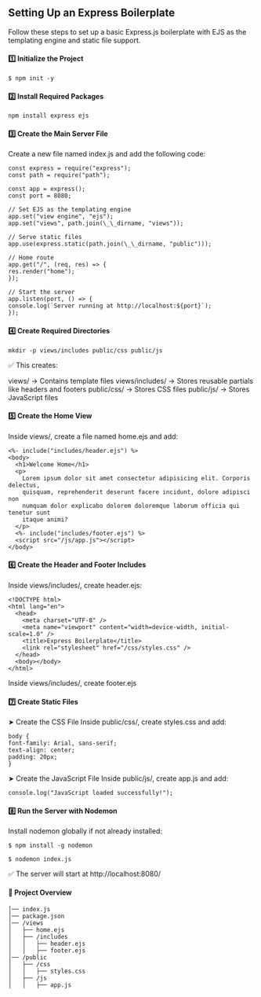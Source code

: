 ## Setting Up an Express Boilerplate

Follow these steps to set up a basic Express.js boilerplate with EJS as the templating engine and static file support.

#### 1️⃣ Initialize the Project

`$ npm init -y`

#### 2️⃣ Install Required Packages

`npm install express ejs`

#### 3️⃣ Create the Main Server File

Create a new file named index.js and add the following code:

```
const express = require("express");
const path = require("path");

const app = express();
const port = 8080;

// Set EJS as the templating engine
app.set("view engine", "ejs");
app.set("views", path.join(\_\_dirname, "views"));

// Serve static files
app.use(express.static(path.join(\_\_dirname, "public")));

// Home route
app.get("/", (req, res) => {
res.render("home");
});

// Start the server
app.listen(port, () => {
console.log(`Server running at http://localhost:${port}`);
});
```

#### 4️⃣ Create Required Directories

`mkdir -p views/includes public/css public/js`

✅ This creates:

views/ → Contains template files
views/includes/ → Stores reusable partials like headers and footers
public/css/ → Stores CSS files
public/js/ → Stores JavaScript files

#### 5️⃣ Create the Home View

Inside views/, create a file named home.ejs and add:

```
<%- include("includes/header.ejs") %>
<body>
  <h1>Welcome Home</h1>
  <p>
    Lorem ipsum dolor sit amet consectetur adipisicing elit. Corporis delectus,
    quisquam, reprehenderit deserunt facere incidunt, dolore adipisci non
    numquam dolor explicabo dolorem doloremque laborum officia qui tenetur sunt
    itaque animi?
  </p>
  <%- include("includes/footer.ejs") %>
  <script src="/js/app.js"></script>
</body>

```

#### 6️⃣ Create the Header and Footer Includes

Inside views/includes/, create header.ejs:

```
<!DOCTYPE html>
<html lang="en">
  <head>
    <meta charset="UTF-8" />
    <meta name="viewport" content="width=device-width, initial-scale=1.0" />
    <title>Express Boilerplate</title>
    <link rel="stylesheet" href="/css/styles.css" />
  </head>
  <body></body>
</html>
```

Inside views/includes/, create footer.ejs

#### 7️⃣ Create Static Files

➤ Create the CSS File
Inside public/css/, create styles.css and add:

```
body {
font-family: Arial, sans-serif;
text-align: center;
padding: 20px;
}
```

➤ Create the JavaScript File
Inside public/js/, create app.js and add:

```
console.log("JavaScript loaded successfully!");
```

#### 8️⃣ Run the Server with Nodemon

Install nodemon globally if not already installed:

`$ npm install -g nodemon`

`$ nodemon index.js`

✅ The server will start at http://localhost:8080/

#### 🎯 Project Overview

```/project-folder
│── index.js
│── package.json
│── /views
│   ├── home.ejs
│   ├── /includes
│   │   ├── header.ejs
│   │   ├── footer.ejs
│── /public
│   ├── /css
│   │   ├── styles.css
│   ├── /js
│   │   ├── app.js
```
